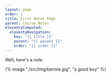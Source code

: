 ```yaml
---
layout: page
order: 1
title: First Notes Page
parent: Course Notes
eleventyComputed:
  eleventyNavigation:
    key: "{{ title }}"
    parent: "{{ parent }}"
    order: "{{ order }}"
---
```


Well, here's a note

{% image "./src/img/bennie.jpg", "a good boy" %}
